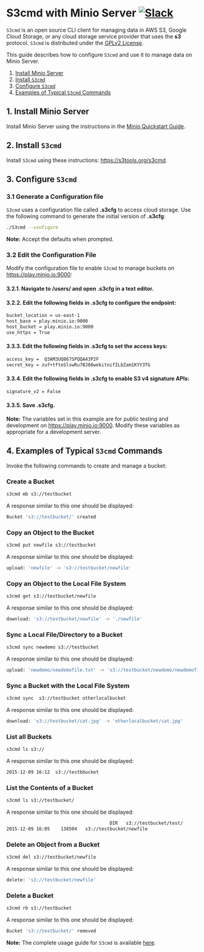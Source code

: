 # S3cmd with Minio Server [![Slack](https://slack.minio.io/slack?type=svg)](https://slack.minio.io)

`S3cmd` is an open source CLI client for managing data in AWS S3, Google Cloud Storage, or any cloud storage service provider that uses the **s3** protocol. `S3cmd` is distributed under the [GPLv2 License](https://www.gnu.org/licenses/old-licenses/gpl-2.0.en.html).

This guide describes how to configure `S3cmd` and use it to manage data on Minio Server. 

1. [Install Minio Server](#installminioserver) 
2. [Install `S3cmd`](#installs3cmd) 
3. [Configure `S3cmd`](#configures3cmd) 
4. [Examples of Typical `S3cmd` Commands](#runs3cmdcommands)


## <a name="installminioserver"></a>1. Install Minio Server

Install Minio Server using the instructions in the [Minio Quickstart Guide](http://docs.minio.io/docs/minio-quickstart-guide).

## <a name="installs3cmd"></a>2. Install `S3cmd`

Install `S3cmd` using these instructions: <https://s3tools.org/s3cmd>.

## <a name="configures3cmd"></a>3. Configure `S3cmd`

### 3.1 Generate a Configuration file
`S3cmd` uses a configuration file called **.s3cfg** to access cloud storage. Use the following command to generate the initial version of **.s3cfg**:

```sh
./S3cmd --configure
```

**Note:** Accept the defaults when prompted.

### 3.2 Edit the Configuration File
Modify the configuration file to enable `S3cmd` to manage buckets on https://play.minio.io:9000:

#### 3.2.1. Navigate to **/users/<user name>** and open **.s3cfg** in a text editor.
#### 3.2.2. Edit the following fields in **.s3cfg** to configure the endpoint:

```sh
bucket_location = us-east-1
host_base = play.minio.io:9000
host_bucket = play.minio.io:9000
use_https = True
```

#### 3.3.3. Edit the following fields in **.s3cfg** to set the access keys:

```sh
access_key =  Q3AM3UQ867SPQQA43P2F
secret_key = zuf+tfteSlswRu7BJ86wekitnifILbZam1KYY3TG
```

#### 3.3.4. Edit the following fields in **.s3cfg** to enable S3 v4 signature APIs:

```sh
signature_v2 = False
```

#### 3.3.5. Save **.s3cfg**.

**Note:** The variables set in this example are for public testing and development on <https://play.minio.io:9000>. Modify these variables as appropriate for a development server.

## <a name="runs3cmdcommands"></a>4. Examples of Typical `S3cmd` Commands
Invoke the following commands to create and manage a bucket:

### Create a Bucket

```sh
s3cmd mb s3://testbucket
```

A response similar to this one should be displayed:

```sh
Bucket 's3://testbucket/' created
```

### Copy an Object to the Bucket

```sh
s3cmd put newfile s3://testbucket
```

A response similar to this one should be displayed:

```sh
upload: 'newfile' -> 's3://testbucket/newfile'  
```

### Copy an Object to the Local File System

```sh
s3cmd get s3://testbucket/newfile
```

A response similar to this one should be displayed:

```sh
download: 's3://testbucket/newfile' -> './newfile'
```

### Sync a Local File/Directory to a Bucket

```sh
s3cmd sync newdemo s3://testbucket
```

A response similar to this one should be displayed:

```sh
upload: 'newdemo/newdemofile.txt' -> 's3://testbucket/newdemo/newdemofile.txt'
```

### Sync a Bucket with the Local File System

```sh
s3cmd sync  s3://testbucket otherlocalbucket
```

A response similar to this one should be displayed:

```sh
download: 's3://testbucket/cat.jpg' -> 'otherlocalbucket/cat.jpg'
```

### List all Buckets

```sh
s3cmd ls s3://
```

A response similar to this one should be displayed:

```sh
2015-12-09 16:12  s3://testbbucket
```

### List the Contents of a Bucket

```sh
s3cmd ls s3://testbucket/
```

A response similar to this one should be displayed:

```sh
                                      DIR   s3://testbucket/test/
2015-12-09 16:05    138504   s3://testbucket/newfile
```


### Delete an Object from a Bucket

```sh
s3cmd del s3://testbucket/newfile
```

A response similar to this one should be displayed:

```sh
delete: 's3://testbucket/newfile'
```

### Delete a Bucket

```sh
s3cmd rb s3://testbucket
```

A response similar to this one should be displayed:

```sh
Bucket 's3://testbucket/' removed
```

**Note:** The complete usage guide for `S3cmd` is available [here](http://s3tools.org/usage).
